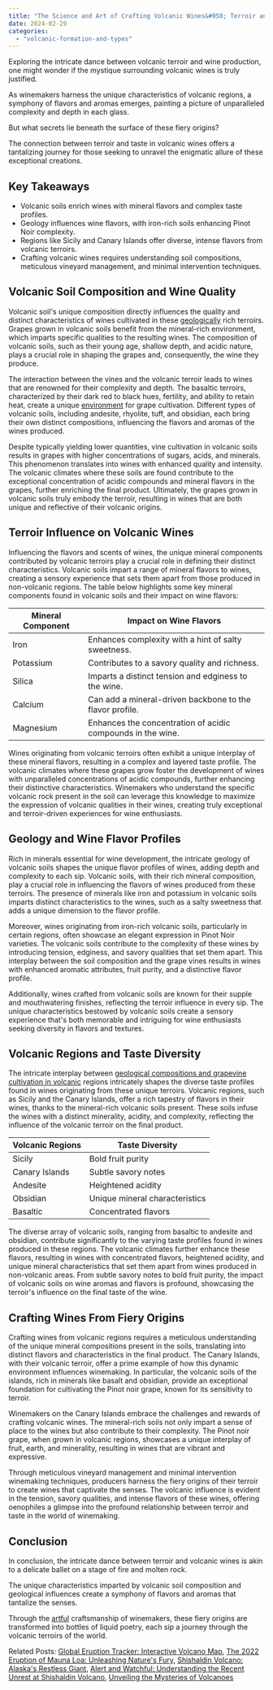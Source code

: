 ```yaml
---
title: "The Science and Art of Crafting Volcanic Wines&#058; Terroir and Taste"
date: 2024-02-29
categories: 
  - "volcanic-formation-and-types"
---
```


Exploring the intricate dance between volcanic terroir and wine production, one might wonder if the mystique surrounding volcanic wines is truly justified.

As winemakers harness the unique characteristics of volcanic regions, a symphony of flavors and aromas emerges, painting a picture of unparalleled complexity and depth in each glass.

But what secrets lie beneath the surface of these fiery origins?

The connection between terroir and taste in volcanic wines offers a tantalizing journey for those seeking to unravel the enigmatic allure of these exceptional creations.

## Key Takeaways

- Volcanic soils enrich wines with mineral flavors and complex taste profiles.
- Geology influences wine flavors, with iron-rich soils enhancing Pinot Noir complexity.
- Regions like Sicily and Canary Islands offer diverse, intense flavors from volcanic terroirs.
- Crafting volcanic wines requires understanding soil compositions, meticulous vineyard management, and minimal intervention techniques.

## Volcanic Soil Composition and Wine Quality

Volcanic soil's unique composition directly influences the quality and distinct characteristics of wines cultivated in these [geologically](https://magmamatters.com/the-environmental-impact-of-volcanic-eruptions-2/ "The Environmental Impact of Volcanic Eruptions") rich terroirs. Grapes grown in volcanic soils benefit from the mineral-rich environment, which imparts specific qualities to the resulting wines. The composition of volcanic soils, such as their young age, shallow depth, and acidic nature, plays a crucial role in shaping the grapes and, consequently, the wine they produce.

The interaction between the vines and the volcanic terroir leads to wines that are renowned for their complexity and depth. The basaltic terroirs, characterized by their dark red to black hues, fertility, and ability to retain heat, create a unique [environment](https://magmamatters.com/understanding-volcanic-formation-a-comprehensive-guide/ "Understanding Volcanic Formation: A Comprehensive Guide") for grape cultivation. Different types of volcanic soils, including andesite, rhyolite, tuff, and obsidian, each bring their own distinct compositions, influencing the flavors and aromas of the wines produced.

Despite typically yielding lower quantities, vine cultivation in volcanic soils results in grapes with higher concentrations of sugars, acids, and minerals. This phenomenon translates into wines with enhanced quality and intensity. The volcanic climates where these soils are found contribute to the exceptional concentration of acidic compounds and mineral flavors in the grapes, further enriching the final product. Ultimately, the grapes grown in volcanic soils truly embody the terroir, resulting in wines that are both unique and reflective of their volcanic origins.

## Terroir Influence on Volcanic Wines

Influencing the flavors and scents of wines, the unique mineral components contributed by volcanic terroirs play a crucial role in defining their distinct characteristics. Volcanic soils impart a range of mineral flavors to wines, creating a sensory experience that sets them apart from those produced in non-volcanic regions. The table below highlights some key mineral components found in volcanic soils and their impact on wine flavors:

| Mineral Component | Impact on Wine Flavors |
| --- | --- |
| Iron | Enhances complexity with a hint of salty sweetness. |
| Potassium | Contributes to a savory quality and richness. |
| Silica | Imparts a distinct tension and edginess to the wine. |
| Calcium | Can add a mineral-driven backbone to the flavor profile. |
| Magnesium | Enhances the concentration of acidic compounds in the wine. |

Wines originating from volcanic terroirs often exhibit a unique interplay of these mineral flavors, resulting in a complex and layered taste profile. The volcanic climates where these grapes grow foster the development of wines with unparalleled concentrations of acidic compounds, further enhancing their distinctive characteristics. Winemakers who understand the specific volcanic rock present in the soil can leverage this knowledge to maximize the expression of volcanic qualities in their wines, creating truly exceptional and terroir-driven experiences for wine enthusiasts.

## Geology and Wine Flavor Profiles

Rich in minerals essential for wine development, the intricate geology of volcanic soils shapes the unique flavor profiles of wines, adding depth and complexity to each sip. Volcanic soils, with their rich mineral composition, play a crucial role in influencing the flavors of wines produced from these terroirs. The presence of minerals like iron and potassium in volcanic soils imparts distinct characteristics to the wines, such as a salty sweetness that adds a unique dimension to the flavor profile.

Moreover, wines originating from iron-rich volcanic soils, particularly in certain regions, often showcase an elegant expression in Pinot Noir varieties. The volcanic soils contribute to the complexity of these wines by introducing tension, edginess, and savory qualities that set them apart. This interplay between the soil composition and the grape vines results in wines with enhanced aromatic attributes, fruit purity, and a distinctive flavor profile.

Additionally, wines crafted from volcanic soils are known for their supple and mouthwatering finishes, reflecting the terroir influence in every sip. The unique characteristics bestowed by volcanic soils create a sensory experience that's both memorable and intriguing for wine enthusiasts seeking diversity in flavors and textures.

## Volcanic Regions and Taste Diversity

The intricate interplay between [geological compositions and grapevine cultivation in volcanic](https://magmamatters.com/geothermal-energy-and-its-volcanic-origins/ "Geothermal Energy and Its Volcanic Origins") regions intricately shapes the diverse taste profiles found in wines originating from these unique terroirs. Volcanic regions, such as Sicily and the Canary Islands, offer a rich tapestry of flavors in their wines, thanks to the mineral-rich volcanic soils present. These soils infuse the wines with a distinct minerality, acidity, and complexity, reflecting the influence of the volcanic terroir on the final product.

| Volcanic Regions | Taste Diversity |
| --- | --- |
| Sicily | Bold fruit purity |
| Canary Islands | Subtle savory notes |
| Andesite | Heightened acidity |
| Obsidian | Unique mineral characteristics |
| Basaltic | Concentrated flavors |

The diverse array of volcanic soils, ranging from basaltic to andesite and obsidian, contribute significantly to the varying taste profiles found in wines produced in these regions. The volcanic climates further enhance these flavors, resulting in wines with concentrated flavors, heightened acidity, and unique mineral characteristics that set them apart from wines produced in non-volcanic areas. From subtle savory notes to bold fruit purity, the impact of volcanic soils on wine aromas and flavors is profound, showcasing the terroir's influence on the final taste of the wine.

## Crafting Wines From Fiery Origins

Crafting wines from volcanic regions requires a meticulous understanding of the unique mineral compositions present in the soils, translating into distinct flavors and characteristics in the final product. The Canary Islands, with their volcanic terroir, offer a prime example of how this dynamic environment influences winemaking. In particular, the volcanic soils of the islands, rich in minerals like basalt and obsidian, provide an exceptional foundation for cultivating the Pinot noir grape, known for its sensitivity to terroir.

Winemakers on the Canary Islands embrace the challenges and rewards of crafting volcanic wines. The mineral-rich soils not only impart a sense of place to the wines but also contribute to their complexity. The Pinot noir grape, when grown in volcanic regions, showcases a unique interplay of fruit, earth, and minerality, resulting in wines that are vibrant and expressive.

Through meticulous vineyard management and minimal intervention winemaking techniques, producers harness the fiery origins of their terroir to create wines that captivate the senses. The volcanic influence is evident in the tension, savory qualities, and intense flavors of these wines, offering oenophiles a glimpse into the profound relationship between terroir and taste in the world of winemaking.

## Conclusion

In conclusion, the intricate dance between terroir and volcanic wines is akin to a delicate ballet on a stage of fire and molten rock.

The unique characteristics imparted by volcanic soil composition and geological influences create a symphony of flavors and aromas that tantalize the senses.

Through the [artful](https://magmamatters.com/the-art-and-science-of-volcano-monitoring/ "The Art and Science of Volcano Monitoring") craftsmanship of winemakers, these fiery origins are transformed into bottles of liquid poetry, each sip a journey through the volcanic terroirs of the world.

Related Posts: [Global Eruption Tracker: Interactive Volcano Map](https://magmamatters.com/global-eruption-tracker-interactive-volcano-map/), [The 2022 Eruption of Mauna Loa: Unleashing Nature's Fury](https://magmamatters.com/the-2022-eruption-of-mauna-loa-unleashing-natures-fury/), [Shishaldin Volcano: Alaska's Restless Giant](https://magmamatters.com/shishaldin-volcano-alaskas-restless-giant/), [Alert and Watchful: Understanding the Recent Unrest at Shishaldin Volcano](https://magmamatters.com/alert-and-watchful-understanding-the-recent-unrest-at-shishaldin-volcano/), [Unveiling the Mysteries of Volcanoes](https://magmamatters.com/unveiling-the-mysteries-of-volcanoes/)
